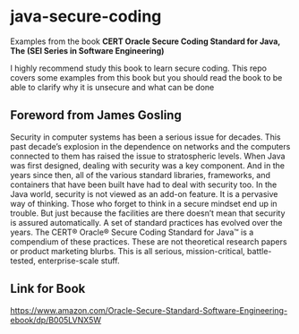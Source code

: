 # java-secure-coding
Examples from the book **CERT Oracle Secure Coding Standard for Java, The (SEI Series in Software Engineering)**

I highly recommend study this book to learn secure coding. This repo covers some examples 
from this book but you should read the book to be able to clarify why it is unsecure and what can be done 
 

## Foreword from James Gosling
Security in computer systems has been a serious issue for decades. This past decade’s
explosion in the dependence on networks and the computers connected to them has raised
the issue to stratospheric levels. When Java was first designed, dealing with security was a
key component. And in the years since then, all of the various standard libraries,
frameworks, and containers that have been built have had to deal with security too. In the
Java world, security is not viewed as an add-on feature. It is a pervasive way of thinking.
Those who forget to think in a secure mindset end up in trouble.
But just because the facilities are there doesn’t mean that security is assured automatically. A set of standard practices has evolved over the years. The CERT® Oracle® Secure
Coding Standard for Java™ is a compendium of these practices. These are not theoretical
research papers or product marketing blurbs. This is all serious, mission-critical,
battle-tested, enterprise-scale stuff.

## Link for Book  
https://www.amazon.com/Oracle-Secure-Standard-Software-Engineering-ebook/dp/B005LVNX5W
